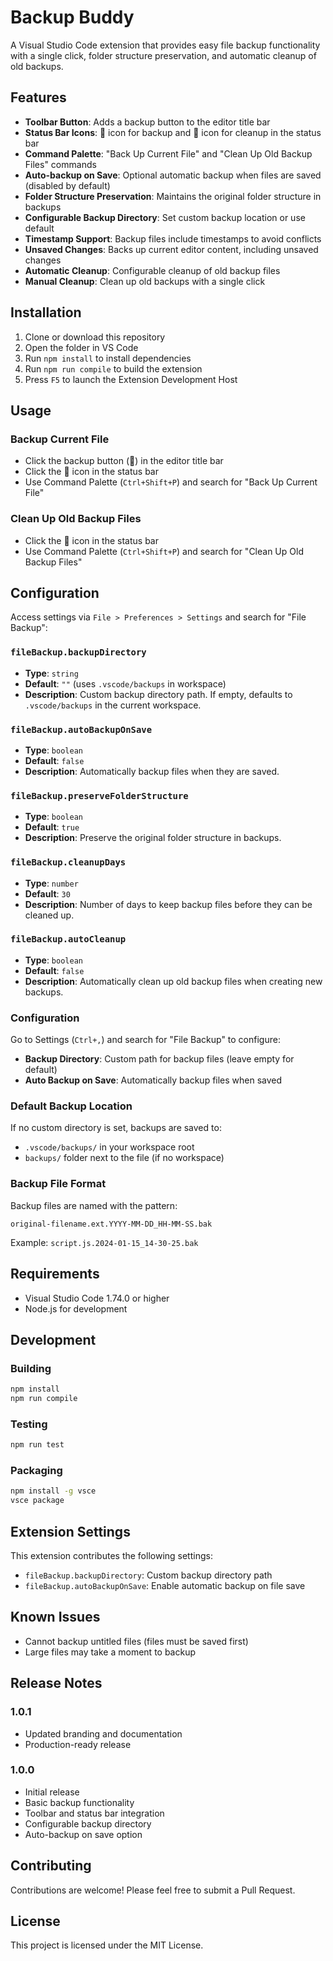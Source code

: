 # Backup Buddy

A Visual Studio Code extension that provides easy file backup functionality with a single click, folder structure preservation, and automatic cleanup of old backups.

## Features

- **Toolbar Button**: Adds a backup button to the editor title bar
- **Status Bar Icons**: 💾 icon for backup and 🧹 icon for cleanup in the status bar
- **Command Palette**: "Back Up Current File" and "Clean Up Old Backup Files" commands
- **Auto-backup on Save**: Optional automatic backup when files are saved (disabled by default)
- **Folder Structure Preservation**: Maintains the original folder structure in backups
- **Configurable Backup Directory**: Set custom backup location or use default
- **Timestamp Support**: Backup files include timestamps to avoid conflicts
- **Unsaved Changes**: Backs up current editor content, including unsaved changes
- **Automatic Cleanup**: Configurable cleanup of old backup files
- **Manual Cleanup**: Clean up old backups with a single click

## Installation

1. Clone or download this repository
2. Open the folder in VS Code
3. Run `npm install` to install dependencies
4. Run `npm run compile` to build the extension
5. Press `F5` to launch the Extension Development Host

## Usage

### Backup Current File

- Click the backup button (💾) in the editor title bar
- Click the 💾 icon in the status bar
- Use Command Palette (`Ctrl+Shift+P`) and search for "Back Up Current File"

### Clean Up Old Backup Files

- Click the 🧹 icon in the status bar
- Use Command Palette (`Ctrl+Shift+P`) and search for "Clean Up Old Backup Files"

## Configuration

Access settings via `File > Preferences > Settings` and search for "File Backup":

### `fileBackup.backupDirectory`

- **Type**: `string`
- **Default**: `""` (uses `.vscode/backups` in workspace)
- **Description**: Custom backup directory path. If empty, defaults to `.vscode/backups` in the current workspace.

### `fileBackup.autoBackupOnSave`

- **Type**: `boolean`
- **Default**: `false`
- **Description**: Automatically backup files when they are saved.

### `fileBackup.preserveFolderStructure`

- **Type**: `boolean`
- **Default**: `true`
- **Description**: Preserve the original folder structure in backups.

### `fileBackup.cleanupDays`

- **Type**: `number`
- **Default**: `30`
- **Description**: Number of days to keep backup files before they can be cleaned up.

### `fileBackup.autoCleanup`

- **Type**: `boolean`
- **Default**: `false`
- **Description**: Automatically clean up old backup files when creating new backups.

### Configuration

Go to Settings (`Ctrl+,`) and search for "File Backup" to configure:

- **Backup Directory**: Custom path for backup files (leave empty for default)
- **Auto Backup on Save**: Automatically backup files when saved

### Default Backup Location

If no custom directory is set, backups are saved to:

- `.vscode/backups/` in your workspace root
- `backups/` folder next to the file (if no workspace)

### Backup File Format

Backup files are named with the pattern:

```
original-filename.ext.YYYY-MM-DD_HH-MM-SS.bak
```

Example: `script.js.2024-01-15_14-30-25.bak`

## Requirements

- Visual Studio Code 1.74.0 or higher
- Node.js for development

## Development

### Building

```bash
npm install
npm run compile
```

### Testing

```bash
npm run test
```

### Packaging

```bash
npm install -g vsce
vsce package
```

## Extension Settings

This extension contributes the following settings:

- `fileBackup.backupDirectory`: Custom backup directory path
- `fileBackup.autoBackupOnSave`: Enable automatic backup on file save

## Known Issues

- Cannot backup untitled files (files must be saved first)
- Large files may take a moment to backup

## Release Notes

### 1.0.1

- Updated branding and documentation
- Production-ready release

### 1.0.0

- Initial release
- Basic backup functionality
- Toolbar and status bar integration
- Configurable backup directory
- Auto-backup on save option

## Contributing

Contributions are welcome! Please feel free to submit a Pull Request.

## License

This project is licensed under the MIT License.

